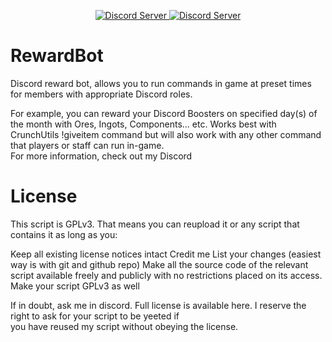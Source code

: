 <p align="center">
  <a href="https://discord.gg/rSuxGrHrrt">
    <img src="https://img.shields.io/badge/VERSION-1.0.1-red" alt="Discord Server">
  </a>
  <a href="https://discord.gg/rSuxGrHrrt">
    <img src="https://discordapp.com/api/guilds/1089078620829536269/widget.png?style=shield" alt="Discord Server">
  </a>
  </p> 

# RewardBot

Discord reward bot, allows you to run commands in game at preset times for members with appropriate Discord roles.

For example, you can reward your Discord Boosters on specified day(s) of the month with Ores, Ingots, Components... etc.
Works best with CrunchUtils !giveitem command but will also work with any other command that players or staff can run in-game.  
For more information, check out my Discord  
    
    
# License
This script is GPLv3. That means you can reupload it or any script that contains it as long as you:

Keep all existing license notices intact
Credit me
List your changes (easiest way is with git and github repo)
Make all the source code of the relevant script available freely and publicly with no restrictions placed on its access.
Make your script GPLv3 as well

If in doubt, ask me in discord. Full license is available here. I reserve the right to ask for your script to be yeeted if  
you have reused my script without obeying the license.
